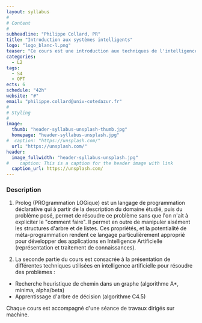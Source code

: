 ```yaml
---
layout: syllabus
#
# Content
#
subheadline: "Philippe Collard, PR"
title: "Introduction aux systèmes intelligents"
logo: "logo_blanc-l.png"
teaser: "Ce cours est une introduction aux techniques de l'intelligence artificielle. Il comporte deux parties : une introduction au langage Prolog et `a ses applications aux systèmes experts, et une initiation aux techniques de résolution de problème."
categories:
  - L2
tags:
  - S4
  - OPT
ects: 6
schedule: "42h"
website: "#"
email: "philippe.collard@univ-cotedazur.fr"
#
# Styling
#
image:
  thumb: "header-syllabus-unsplash-thumb.jpg"
  homepage: "header-syllabus-unsplash.jpg"
#  caption: "https://unsplash.com/"
  url: "https://unsplash.com/"
header:
  image_fullwidth: "header-syllabus-unsplash.jpg"
#    caption: This is a caption for the header image with link
  caption_url: https://unsplash.com/  
---
```


###  Description ###

1. Prolog (PROgrammation LOGique) est un langage de programmation déclarative qui à partir de la
description du domaine étudié, puis du problème posé, permet de résoudre ce problème sans que l'on n'ait à expliciter le "comment faire".
Il permet en outre de manipuler aisément les structures d'arbre et de listes. Ces propriétés, et la potentialité de méta-programmation rendent ce langage particulièrement approprié pour développer des applications en Intelligence Artificielle (représentation et traitement de connaissances).


2. La seconde partie du cours est consacrée à la présentation de différentes techniques utilisées en intelligence artificielle pour résoudre des problèmes :
  -  Recherche heuristique de chemin dans un graphe (algorithme A*, minima, alpha/beta)
  - Apprentissage d'arbre de décision (algorithme C4.5)


Chaque cours est accompagné d'une séance de travaux dirigés sur machine.

